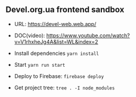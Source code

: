 ##  Devel.org.ua frontend sandbox
- URL: https://devel-web.web.app/
- DOC(video): https://www.youtube.com/watch?v=V1rhxheJg4A&list=WL&index=2

- Install dependencies `yarn install`
- Start `yarn run start`
- Deploy to Firebase: `firebase deploy`
- Get project tree: `tree . -I node_modules`
